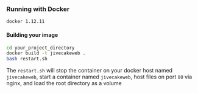 ### Running with Docker

`docker 1.12.11`

#### Building your image

```sh
cd your_project_directory
docker build -t jivecakeweb .
bash restart.sh
```

The `restart.sh` will stop the container on your docker host named `jivecakeweb`, start a container named `jivecakeweb`, host files on port `80` via nginx, and load the root directory as a volume